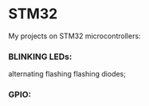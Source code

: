 # STM32
My projects on STM32 microcontrollers:

### BLINKING LEDs: 
alternating flashing flashing diodes;

### GPIO:

